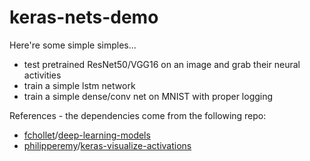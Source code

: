 # keras-nets-demo

Here're some simple simples... 
- test pretrained ResNet50/VGG16 on an image and grab their neural activities
- train a simple lstm network
- train a simple dense/conv net on MNIST with proper logging 

References - the dependencies come from the following repo:
  - <a href="https://github.com/fchollet">fchollet</a>/<a href="https://github.com/fchollet/deep-learning-models">deep-learning-models</a>
  - <a href="https://github.com/philipperemy">philipperemy</a>/<a href="https://github.com/philipperemy/keras-visualize-activations">keras-visualize-activations</a>
  

